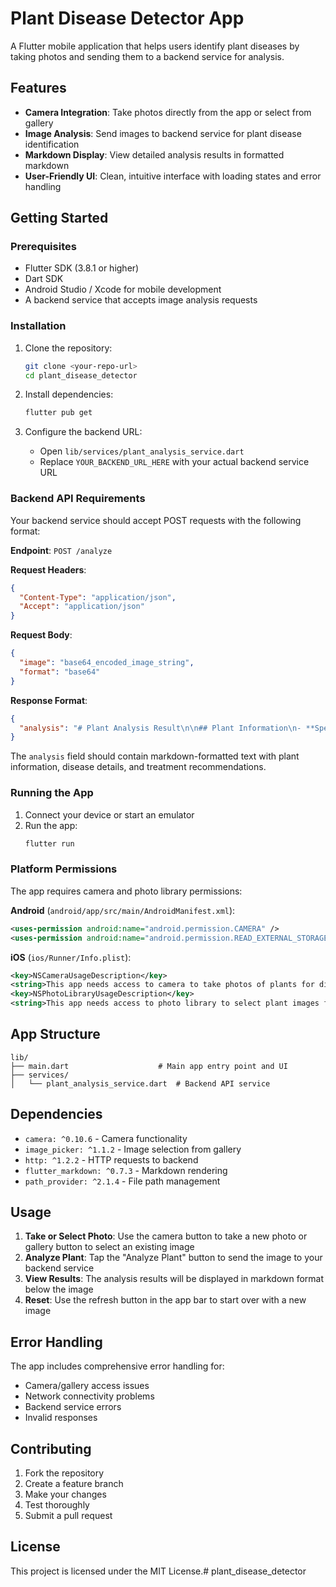 # Plant Disease Detector App

A Flutter mobile application that helps users identify plant diseases by taking photos and sending them to a backend service for analysis.

## Features

- **Camera Integration**: Take photos directly from the app or select from gallery
- **Image Analysis**: Send images to backend service for plant disease identification
- **Markdown Display**: View detailed analysis results in formatted markdown
- **User-Friendly UI**: Clean, intuitive interface with loading states and error handling

## Getting Started

### Prerequisites

- Flutter SDK (3.8.1 or higher)
- Dart SDK
- Android Studio / Xcode for mobile development
- A backend service that accepts image analysis requests

### Installation

1. Clone the repository:
   ```bash
   git clone <your-repo-url>
   cd plant_disease_detector
   ```

2. Install dependencies:
   ```bash
   flutter pub get
   ```

3. Configure the backend URL:
   - Open `lib/services/plant_analysis_service.dart`
   - Replace `YOUR_BACKEND_URL_HERE` with your actual backend service URL

### Backend API Requirements

Your backend service should accept POST requests with the following format:

**Endpoint**: `POST /analyze`

**Request Headers**:
```json
{
  "Content-Type": "application/json",
  "Accept": "application/json"
}
```

**Request Body**:
```json
{
  "image": "base64_encoded_image_string",
  "format": "base64"
}
```

**Response Format**:
```json
{
  "analysis": "# Plant Analysis Result\n\n## Plant Information\n- **Species**: Tomato Plant\n- **Health Status**: Disease Detected\n\n## Disease Details\n- **Disease Name**: Early Blight\n- **Severity**: Moderate\n- **Description**: Early blight is a common fungal disease...\n\n## Treatment Recommendations\n1. Remove affected leaves immediately\n2. Apply fungicide spray\n3. Improve air circulation around plants"
}
```

The `analysis` field should contain markdown-formatted text with plant information, disease details, and treatment recommendations.

### Running the App

1. Connect your device or start an emulator
2. Run the app:
   ```bash
   flutter run
   ```

### Platform Permissions

The app requires camera and photo library permissions:

**Android** (`android/app/src/main/AndroidManifest.xml`):
```xml
<uses-permission android:name="android.permission.CAMERA" />
<uses-permission android:name="android.permission.READ_EXTERNAL_STORAGE" />
```

**iOS** (`ios/Runner/Info.plist`):
```xml
<key>NSCameraUsageDescription</key>
<string>This app needs access to camera to take photos of plants for disease analysis.</string>
<key>NSPhotoLibraryUsageDescription</key>
<string>This app needs access to photo library to select plant images for disease analysis.</string>
```

## App Structure

```
lib/
├── main.dart                    # Main app entry point and UI
├── services/
│   └── plant_analysis_service.dart  # Backend API service
```

## Dependencies

- `camera: ^0.10.6` - Camera functionality
- `image_picker: ^1.1.2` - Image selection from gallery
- `http: ^1.2.2` - HTTP requests to backend
- `flutter_markdown: ^0.7.3` - Markdown rendering
- `path_provider: ^2.1.4` - File path management

## Usage

1. **Take or Select Photo**: Use the camera button to take a new photo or gallery button to select an existing image
2. **Analyze Plant**: Tap the "Analyze Plant" button to send the image to your backend service
3. **View Results**: The analysis results will be displayed in markdown format below the image
4. **Reset**: Use the refresh button in the app bar to start over with a new image

## Error Handling

The app includes comprehensive error handling for:
- Camera/gallery access issues
- Network connectivity problems
- Backend service errors
- Invalid responses

## Contributing

1. Fork the repository
2. Create a feature branch
3. Make your changes
4. Test thoroughly
5. Submit a pull request

## License

This project is licensed under the MIT License.# plant_disease_detector
